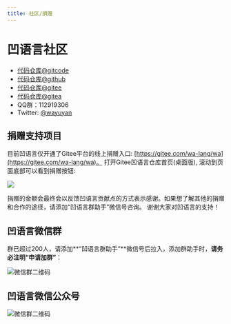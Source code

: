 ```yaml
---
title: 社区/捐赠
---
```


# 凹语言社区

- [代码仓库@gitcode](https://gitcode.com/wa-lang/wa)
- [代码仓库@github](https://github.com/wa-lang/wa)
- [代码仓库@gitee](https://gitee.com/wa-lang/wa)
- [代码仓库@gitea](https://gitea.com/wa-lang/wa)
- QQ群：112919306
- Twitter: [@wayuyan](https://twitter.com/wayuyan)

## 捐赠支持项目

目前凹语言仅开通了Gitee平台的线上捐赠入口: [https://gitee.com/wa-lang/wa](https://gitee.com/wa-lang/wa)。
打开Gitee凹语言仓库首页(桌面版), 滚动到页面底部可以看到捐赠按钮:

![](/donate/wa-donate-gitee.jpg)

捐赠的金额会最终会以反馈凹语言贡献点的方式表示感谢。如果想了解其他的捐赠和合作的途径，请添加“凹语言群助手”微信号咨询。
谢谢大家对凹语言的支持！

## 凹语言微信群

群已超过200人，请添加**“凹语言群助手”**微信号后拉入，添加群助手时，**请务必注明“申请加群”**：

![微信群二维码](/wechatgroup.jpg)

## 凹语言微信公众号

![微信群二维码](/wechat-dev-wa-lang.png)

